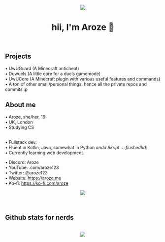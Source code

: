 <div align="center">

<img src="https://cdn.discordapp.com/emojis/774868681586114580.gif?v=1" /><br />
<h1>hii, I'm Aroze 👋</h1><br />

</div>

<h2>Projects</h2>
• UwUGuard (A Minecraft anticheat)<br />
• Duwuels (A little core for a duels gamemode)<br />
• UwUCore (A Minecraft plugin with various useful features and commands)<br />
• A ton of other small/personal things, hence all the private repos and commits :p

<h2>About me</h2>
• Aroze, she/her, 16<br />
• UK, London<br />
• Studying CS<br /><br />

• Fullstack dev:<br />
• Fluent in Kotlin, Java, somewhat in Python *andd Skript... :flushedhd:*<br />
• Currently learning web development.<br />

• Discord: Aroze<br />
• YouTube: .com/aroze123<br />
• Twitter: @aroze123<br />
• Website: https://aroze.me<br />
• Ko-fi: https://ko-fi.com/aroze<br />

<p align="center"><a href="https://discord.com/users/273524398483308549"><img align="center" src="https://lanyard-profile-readme.vercel.app/api/273524398483308549?bg=302c33"></a></p>

<br />

<h2>Github stats for nerds</h2>
<p align = center>
  <br />
  <img src = "https://github-readme-streak-stats.herokuapp.com/?user=uwuaroze&theme=dracula">
</p>
